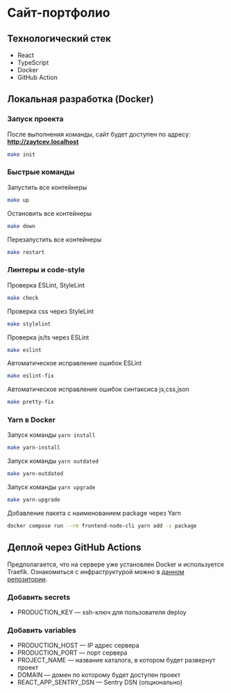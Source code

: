 # Сайт-портфолио

## Технологический стек
- React
- TypeScript
- Docker
- GitHub Action

## Локальная разработка (Docker)

### Запуск проекта

После выполнения команды, сайт будет доступен по адресу: **http://zaytcev.localhost**
```sh
make init
```


### Быстрые команды

Запустить все контейнеры
```sh
make up
```

Остановить все контейнеры
```sh
make down
```

Перезапустить все контейнеры
```sh
make restart
```


### Линтеры и code-style

Проверка ESLint, StyleLint
```sh
make check
```

Проверка css через StyleLint
```sh
make stylelint
```

Проверка js/ts через ESLint
```sh
make eslint
```

Автоматическое исправление ошибок ESLint
```sh
make eslint-fix
```

Автоматическое исправление ошибок синтаксиса js,css,json
```sh
make pretty-fix
```


### Yarn в Docker

Запуск команды ``yarn install``
```sh
make yarn-install
```

Запуск команды ``yarn outdated``
```sh
make yarn-outdated
```

Запуск команды ``yarn upgrade``
```sh
make yarn-upgrade
```

Добавление пакета с наименованием package через Yarn
```sh
docker compose run --rm frontend-node-cli yarn add -s package
```

## Деплой через GitHub Actions

Предполагается, что на сервере уже установлен Docker и используется Traefik.
Ознакомиться с инфраструктурой можно в [данном репозитории](https://github.com/zaymedia/infrastructure).

### Добавить secrets
- PRODUCTION_KEY — ssh-ключ для пользователя deploy

### Добавить variables
- PRODUCTION_HOST — IP адрес сервера
- PRODUCTION_PORT — порт сервера
- PROJECT_NAME — название каталога, в котором будет развернут проект
- DOMAIN — домен по которому будет доступен проект
- REACT_APP_SENTRY_DSN — Sentry DSN (опционально)
